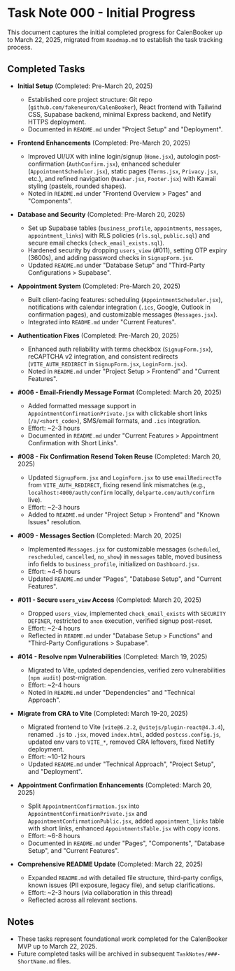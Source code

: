 # Task Note 000 - Initial Progress

This document captures the initial completed progress for CalenBooker up to March 22, 2025, migrated from `Roadmap.md` to establish the task tracking process.

## Completed Tasks

- **Initial Setup** (Completed: Pre-March 20, 2025)

  - Established core project structure: Git repo (`github.com/fakeneuron/CalenBooker`), React frontend with Tailwind CSS, Supabase backend, minimal Express backend, and Netlify HTTPS deployment.
  - Documented in `README.md` under "Project Setup" and "Deployment".

- **Frontend Enhancements** (Completed: Pre-March 20, 2025)

  - Improved UI/UX with inline login/signup (`Home.jsx`), autologin post-confirmation (`AuthConfirm.jsx`), enhanced scheduler (`AppointmentScheduler.jsx`), static pages (`Terms.jsx`, `Privacy.jsx`, etc.), and refined navigation (`Navbar.jsx`, `Footer.jsx`) with Kawaii styling (pastels, rounded shapes).
  - Noted in `README.md` under "Frontend Overview > Pages" and "Components".

- **Database and Security** (Completed: Pre-March 20, 2025)

  - Set up Supabase tables (`business_profile`, `appointments`, `messages`, `appointment_links`) with RLS policies (`rls.sql`, `public.sql`) and secure email checks (`check_email_exists.sql`).
  - Hardened security by dropping `users_view` (#011), setting OTP expiry (3600s), and adding password checks in `SignupForm.jsx`.
  - Updated `README.md` under "Database Setup" and "Third-Party Configurations > Supabase".

- **Appointment System** (Completed: Pre-March 20, 2025)

  - Built client-facing features: scheduling (`AppointmentScheduler.jsx`), notifications with calendar integration (`.ics`, Google, Outlook in confirmation pages), and customizable messages (`Messages.jsx`).
  - Integrated into `README.md` under "Current Features".

- **Authentication Fixes** (Completed: Pre-March 20, 2025)

  - Enhanced auth reliability with terms checkbox (`SignupForm.jsx`), reCAPTCHA v2 integration, and consistent redirects (`VITE_AUTH_REDIRECT` in `SignupForm.jsx`, `LoginForm.jsx`).
  - Noted in `README.md` under "Project Setup > Frontend" and "Current Features".

- **#006 - Email-Friendly Message Format** (Completed: March 20, 2025)

  - Added formatted message support in `AppointmentConfirmationPrivate.jsx` with clickable short links (`/a/<short_code>`), SMS/email formats, and `.ics` integration.
  - Effort: ~2-3 hours
  - Documented in `README.md` under "Current Features > Appointment Confirmation with Short Links".

- **#008 - Fix Confirmation Resend Token Reuse** (Completed: March 20, 2025)

  - Updated `SignupForm.jsx` and `LoginForm.jsx` to use `emailRedirectTo` from `VITE_AUTH_REDIRECT`, fixing resend link mismatches (e.g., `localhost:4000/auth/confirm` locally, `delparte.com/auth/confirm` live).
  - Effort: ~2-3 hours
  - Added to `README.md` under "Project Setup > Frontend" and "Known Issues" resolution.

- **#009 - Messages Section** (Completed: March 20, 2025)

  - Implemented `Messages.jsx` for customizable messages (`scheduled`, `rescheduled`, `cancelled`, `no_show`) in `messages` table, moved business info fields to `business_profile`, initialized on `Dashboard.jsx`.
  - Effort: ~4-6 hours
  - Updated `README.md` under "Pages", "Database Setup", and "Current Features".

- **#011 - Secure `users_view` Access** (Completed: March 20, 2025)

  - Dropped `users_view`, implemented `check_email_exists` with `SECURITY DEFINER`, restricted to `anon` execution, verified signup post-reset.
  - Effort: ~2-4 hours
  - Reflected in `README.md` under "Database Setup > Functions" and "Third-Party Configurations > Supabase".

- **#014 - Resolve npm Vulnerabilities** (Completed: March 19, 2025)

  - Migrated to Vite, updated dependencies, verified zero vulnerabilities (`npm audit`) post-migration.
  - Effort: ~2-4 hours
  - Noted in `README.md` under "Dependencies" and "Technical Approach".

- **Migrate from CRA to Vite** (Completed: March 19-20, 2025)

  - Migrated frontend to Vite (`vite@6.2.2`, `@vitejs/plugin-react@4.3.4`), renamed `.js` to `.jsx`, moved `index.html`, added `postcss.config.js`, updated env vars to `VITE_*`, removed CRA leftovers, fixed Netlify deployment.
  - Effort: ~10-12 hours
  - Updated `README.md` under "Technical Approach", "Project Setup", and "Deployment".

- **Appointment Confirmation Enhancements** (Completed: March 20, 2025)

  - Split `AppointmentConfirmation.jsx` into `AppointmentConfirmationPrivate.jsx` and `AppointmentConfirmationPublic.jsx`, added `appointment_links` table with short links, enhanced `AppointmentsTable.jsx` with copy icons.
  - Effort: ~6-8 hours
  - Documented in `README.md` under "Pages", "Components", "Database Setup", and "Current Features".

- **Comprehensive README Update** (Completed: March 22, 2025)
  - Expanded `README.md` with detailed file structure, third-party configs, known issues (PII exposure, legacy file), and setup clarifications.
  - Effort: ~2-3 hours (via collaboration in this thread)
  - Reflected across all relevant sections.

## Notes

- These tasks represent foundational work completed for the CalenBooker MVP up to March 22, 2025.
- Future completed tasks will be archived in subsequent `TaskNotes/###-ShortName.md` files.
